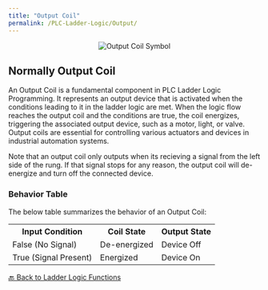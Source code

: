 ```yaml
---
title: "Output Coil"
permalink: /PLC-Ladder-Logic/Output/
---
```


<div style="text-align: center;">
    <img src="https://EngineeringShare.github.io/engineering-hub/images/PLC-Icons/Output.png" alt="Output Coil Symbol" style="max-width: 200px; height: auto;">

</div>

<h2>Normally Output Coil</h2>
<p> 
    An Output Coil is a fundamental component in PLC Ladder Logic Programming. It represents an output device that is activated when the conditions leading to it in the ladder logic are met. When the logic flow reaches the output coil and the conditions are true, the coil energizes, triggering the associated output device, such as a motor, light, or valve. Output coils are essential for controlling various actuators and devices in industrial automation systems.
</p>

<p>
    Note that an output coil only outputs when its recieving a signal from the left side of the rung. If that signal stops for any reason, the output coil will de-energize and turn off the connected device.
</p>

<h3>Behavior Table</h3>
The below table summarizes the behavior of an Output Coil:

<table>
    <tr>
        <th>Input Condition</th>
        <th>Coil State</th>
        <th>Output State</th>
    </tr>
    <tr>
        <td>False (No Signal)</td>
        <td>De-energized</td>
        <td>Device Off</td>
    </tr>
    <tr>
        <td>True (Signal Present)</td>
        <td>Energized</td>
        <td>Device On</td>
    </tr>
</table>

<a href="https://engineeringshare.github.io/engineering-hub/2025/10/20/PLC-Ladder-Logic-Functions.html">🔙 Back to Ladder Logic Functions</a>
